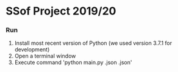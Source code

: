 # SSof Project 2019/20

### Run

1. Install most recent version of Python (we used version 3.7.1 for development)
2. Open a terminal window
3. Execute command 'python main.py <program>.json <patterns>.json'